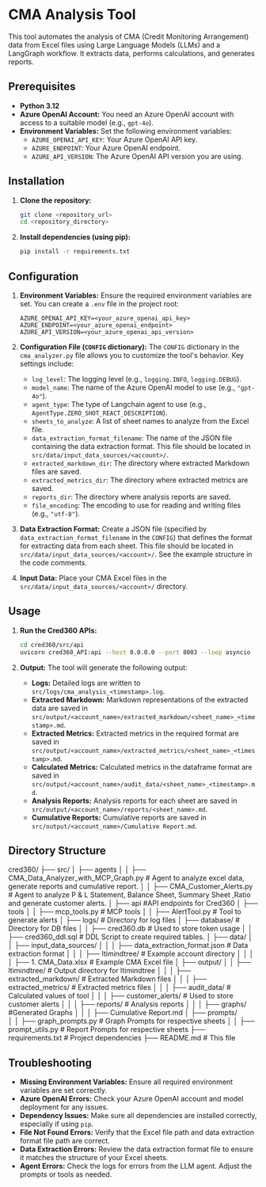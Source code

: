 # CMA Analysis Tool

This tool automates the analysis of CMA (Credit Monitoring Arrangement) data from Excel files using Large Language Models (LLMs) and a LangGraph workflow. It extracts data, performs calculations, and generates reports.

## Prerequisites

*   **Python 3.12**
*   **Azure OpenAI Account:** You need an Azure OpenAI account with access to a suitable model (e.g., `gpt-4o`).
*   **Environment Variables:**  Set the following environment variables:
    *   `AZURE_OPENAI_API_KEY`: Your Azure OpenAI API key.
    *   `AZURE_ENDPOINT`: Your Azure OpenAI endpoint.
    *   `AZURE_API_VERSION`: The Azure OpenAI API version you are using.

## Installation

1.  **Clone the repository:**

    ```bash
    git clone <repository_url>
    cd <repository_directory>
    ```

2. **Install dependencies (using pip):**

    ```bash
    pip install -r requirements.txt
    ```

## Configuration

1.  **Environment Variables:**  Ensure the required environment variables are set.  You can create a `.env` file in the project root:

    ```
    AZURE_OPENAI_API_KEY=<your_azure_openai_api_key>
    AZURE_ENDPOINT=<your_azure_openai_endpoint>
    AZURE_API_VERSION=<your_azure_openai_api_version>
    ```

2.  **Configuration File (`CONFIG` dictionary):**  The `CONFIG` dictionary in the `cma_analyzer.py` file allows you to customize the tool's behavior.  Key settings include:

    *   `log_level`:  The logging level (e.g., `logging.INFO`, `logging.DEBUG`).
    *   `model_name`:  The name of the Azure OpenAI model to use (e.g., `"gpt-4o"`).
    *   `agent_type`:  The type of Langchain agent to use (e.g., `AgentType.ZERO_SHOT_REACT_DESCRIPTION`).
    *   `sheets_to_analyze`:  A list of sheet names to analyze from the Excel file.
    *   `data_extraction_format_filename`: The name of the JSON file containing the data extraction format.  This file should be located in `src/data/input_data_sources/<account>/`.
    *   `extracted_markdown_dir`: The directory where extracted Markdown files are saved.
    *   `extracted_metrics_dir`: The directory where extracted metrics are saved.
    *   `reports_dir`: The directory where analysis reports are saved.
    *   `file_encoding`: The encoding to use for reading and writing files (e.g., `"utf-8"`).

3.  **Data Extraction Format:** Create a JSON file (specified by `data_extraction_format_filename` in the `CONFIG`) that defines the format for extracting data from each sheet.  This file should be located in `src/data/input_data_sources/<account>/`.  See the example structure in the code comments.

4.  **Input Data:** Place your CMA Excel files in the `src/data/input_data_sources/<account>/` directory.

## Usage

1.  **Run the Cred360 APIs:**
    ```bash
    cd cred360/src/api
    uvicorn cred360_API:api --host 0.0.0.0 --port 8003 --loop asyncio
    ```

2.  **Output:** The tool will generate the following output:

    *   **Logs:**  Detailed logs are written to `src/logs/cma_analysis_<timestamp>.log`.
    *   **Extracted Markdown:** Markdown representations of the extracted data are saved in `src/output/<account_name>/extracted_markdown/<sheet_name>_<timestamp>.md`.
    *   **Extracted Metrics:** Extracted metrics in the required format are saved in `src/output/<account_name>/extracted_metrics/<sheet_name>_<timestamp>.md`.
    *   **Calculated Metrics:** Calculated metrics in the dataframe format are saved in `src/output/<account_name>/audit_data/<sheet_name>_<timestamp>.md`.
    *   **Analysis Reports:** Analysis reports for each sheet are saved in `src/output/<account_name>/reports/<sheet_name>.md`.
    *   **Cumulative Reports:** Cumulative reports are saved in `src/output/<account_name>/Cumulative Report.md`.

## Directory Structure

cred360/
├── src/
│ ├── agents
│ │ ├── CMA_Data_Analyzer_with_MCP_Graph.py   # Agent to analyze excel data, generate reports and cumulative report.
│ │ ├── CMA_Customer_Alerts.py   # Agent to analyze P & L Statement, Balance Sheet, Summary Sheet ,Ratio and generate customer alerts.
│ ├── api #API endpoints for Cred360
│ ├── tools
│ │ ├── mcp_tools.py # MCP tools
│ │ ├── AlertTool.py # Tool to generate alerts
│ ├── logs/ # Directory for log files
│ ├── database/ # Directory for DB files
│ │ ├── cred360.db  # Used to store token usage 
│ │ ├── cred360_ddl.sql  # DDL Script to create required tables.
│ ├── data/
│ │ ├── input_data_sources/
│ │ │ ├── data_extraction_format.json # Data extraction format
│ │ │ ├── ltimindtree/ # Example account directory
│ │ │ │ ├── 1. CMA_Data.xlsx # Example CMA Excel file
│ ├── output/
│ │ ├── ltimindtree/ # Output directory for ltimindtree
│ │ │ ├── extracted_markdown/ # Extracted Markdown files
│ │ │ ├── extracted_metrics/ # Extracted metrics files
│ │ │ ├── audit_data/ # Calculated values of tool
│ │ │ ├── customer_alerts/ # Used to store customer alerts
│ │ │ ├── reports/ # Analysis reports
│ │ │ ├── graphs/ #Generated Graphs
│ │ │ ├── Cumulative Report.md
│ ├── prompts/  
│ │ ├── graph_prompts.py  # Graph Prompts for respective sheets
│ │ ├── prompt_utils.py   # Report Prompts for respective sheets
├── requirements.txt   # Project dependencies
├── README.md # This file

## Troubleshooting

*   **Missing Environment Variables:**  Ensure all required environment variables are set correctly.
*   **Azure OpenAI Errors:**  Check your Azure OpenAI account and model deployment for any issues.
*   **Dependency Issues:**  Make sure all dependencies are installed correctly, especially if using `pip`.
*   **File Not Found Errors:**  Verify that the Excel file path and data extraction format file path are correct.
*   **Data Extraction Errors:**  Review the data extraction format file to ensure it matches the structure of your Excel sheets.
*   **Agent Errors:** Check the logs for errors from the LLM agent.  Adjust the prompts or tools as needed.